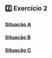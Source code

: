 ## 2️⃣ Exercício 2

### [Situação A](situacao-a)

### [Situação B](situacao-b)

### [Situação C](situacao-c)
